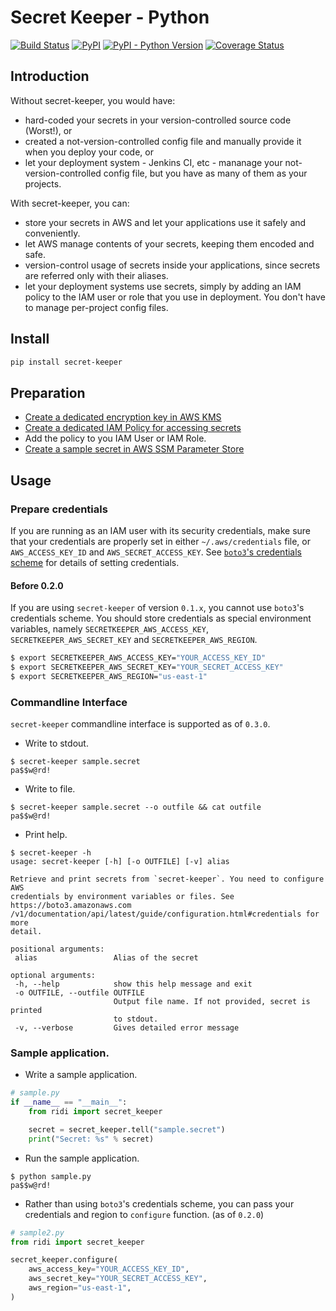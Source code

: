# Secret Keeper - Python

[![Build Status](https://travis-ci.com/ridi/secret-keeper-python.svg?branch=master)](https://travis-ci.com/ridi/secret-keeper-python)
[![PyPI](https://img.shields.io/pypi/v/secret-keeper.svg)](https://pypi.org/project/secret-keeper/)
[![PyPI - Python Version](https://img.shields.io/pypi/pyversions/secret-keeper.svg)](https://pypi.org/project/secret-keeper/)
[![Coverage Status](https://coveralls.io/repos/github/ridi/secret-keeper-python/badge.svg?branch=master)](https://coveralls.io/github/ridi/secret-keeper-python?branch=master)

## Introduction
Without secret-keeper, you would have:
- hard-coded your secrets in your version-controlled source code (Worst!), or
- created a not-version-controlled config file and manually provide it when you deploy your code, or
- let your deployment system - Jenkins CI, etc - mananage your not-version-controlled config file, but you have as many of them as your projects.

With secret-keeper, you can:
- store your secrets in AWS and let your applications use it safely and conveniently.
- let AWS manage contents of your secrets, keeping them encoded and safe.
- version-control usage of secrets inside your applications, since secrets are referred only with their aliases.
- let your deployment systems use secrets, simply by adding an IAM policy to the IAM user or role that you use in deployment.  You don't have to manage per-project config files.


## Install
```bash
pip install secret-keeper
```

## Preparation
- [Create a dedicated encryption key in AWS KMS](https://github.com/ridi/secret-keeper-python/wiki/Create-a-dedicated-encryption-key-in-AWS-KMS)
- [Create a dedicated IAM Policy for accessing secrets](https://github.com/ridi/secret-keeper-python/wiki/Create-a-dedicated-IAM-Policy-for-accessing-secrets)
- Add the policy to you IAM User or IAM Role.
- [Create a sample secret in AWS SSM Parameter Store](https://github.com/ridi/secret-keeper-python/wiki/Create-a-sample-secret-in-AWS-SSM-Parameter-Store)

## Usage
### Prepare credentials
If you are running as an IAM user with its security credentials, make sure that your credentials are properly set in either `~/.aws/credentials` file, or `AWS_ACCESS_KEY_ID` and `AWS_SECRET_ACCESS_KEY`.
See [`boto3`'s credentials scheme](https://boto3.amazonaws.com/v1/documentation/api/latest/guide/configuration.html#credentials) for details of setting credentials.

#### Before 0.2.0
If you are using `secret-keeper` of version `0.1.x`, you cannot use `boto3`'s
credentials scheme. You should store credentials as special environment variables, namely `SECRETKEEPER_AWS_ACCESS_KEY`, `SECRETKEEPER_AWS_SECRET_KEY` and `SECRETKEEPER_AWS_REGION`.

```bash
$ export SECRETKEEPER_AWS_ACCESS_KEY="YOUR_ACCESS_KEY_ID"
$ export SECRETKEEPER_AWS_SECRET_KEY="YOUR_SECRET_ACCESS_KEY"
$ export SECRETKEEPER_AWS_REGION="us-east-1"
```

### Commandline Interface
`secret-keeper` commandline interface is supported as of `0.3.0`.
- Write to stdout.
```
$ secret-keeper sample.secret
pa$$w@rd!
```
- Write to file.
```
$ secret-keeper sample.secret --o outfile && cat outfile
pa$$w@rd!
```
- Print help.

```
$ secret-keeper -h
usage: secret-keeper [-h] [-o OUTFILE] [-v] alias

Retrieve and print secrets from `secret-keeper`. You need to configure AWS
credentials by environment variables or files. See https://boto3.amazonaws.com
/v1/documentation/api/latest/guide/configuration.html#credentials for more
detail.

positional arguments:
 alias                 Alias of the secret

optional arguments:
 -h, --help            show this help message and exit
 -o OUTFILE, --outfile OUTFILE
                       Output file name. If not provided, secret is printed
                       to stdout.
 -v, --verbose         Gives detailed error message
```

### Sample application.
- Write a sample application.
```Python
# sample.py
if __name__ == "__main__":
    from ridi import secret_keeper

    secret = secret_keeper.tell("sample.secret")
    print("Secret: %s" % secret)
```

- Run the sample application.

```
$ python sample.py
pa$$w@rd!
```

- Rather than using `boto3`'s credentials scheme, you can pass your credentials and region to `configure` function. (as of `0.2.0`)

```python
# sample2.py
from ridi import secret_keeper

secret_keeper.configure(
    aws_access_key="YOUR_ACCESS_KEY_ID",
    aws_secret_key="YOUR_SECRET_ACCESS_KEY",
    aws_region="us-east-1",
)
```
